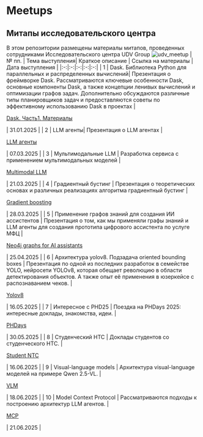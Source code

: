 # Meetups
## Митапы исследовательского центра
В этом репозитории размещены материалы митапов, проведенных сотрудниками Исследовательского центра UDV Group
![udv_meetup](https://github.com/user-attachments/assets/cac2aa28-c34e-4f90-91b3-0e6a9b34d817)
| № пп. | Тема выступления| Краткое описание |  Ссылка на материалы | Дата выступления |
|:-:|:-:|:-:|:-:|:-:|
| 1 | Dask. Библиотека Python для параллельных и распределенных вычислений| Презентация о фреймворке Dask. Рассматриваются ключевые особенности Dask, основные компоненты Dask, а также концепции ленивых вычислений и оптимизации графов задач. Дополнительно обсуждаются различные типы планировщиков задач и предоставляются советы по эффективному использованию Dask в проектах  | <p><a href="https://github.com/UDV-RnD/Meetups/tree/fec08dd487b1d6a99d5e29897b0c7027aff41d7b/Dask.Part%201"> Dask. Часть1. Материалы </a></p> | 31.01.2025 |
| 2 | LLM агенты| Презентация о LLM агентах  | <p><a href="https://github.com/UDV-RnD/Meetups/tree/main/LLM%20agents"> LLM агенты </a></p> | 07.03.2025 |
| 3 | Мультимодальные LLM | Разработка сервиса с применением мультимодальных моделей  | <p><a href="https://github.com/UDV-RnD/Meetups/tree/main/Multimodal%20LLM"> Multimodal LLM </a></p> | 21.03.2025 |
| 4 | Градиентный бустинг | Презентация о теоретических основах и различных реализациях алгоритма градиентный бустинг  | <p><a href="https://github.com/UDV-RnD/Meetups/tree/main/Boostings"> Gradient boosting </a></p> | 28.03.2025 |
| 5 | Применение графов знаний для создания ИИ ассистентов | Презентация о том, как мы применяли графы знаний и LLM агенты для создания прототипа цифрового ассистента по услуге МФЦ | <p><a href="https://github.com/UDV-RnD/Meetups/tree/main/neo4j_graphs_for_AI_assistants"> Neo4j graphs for AI assistants </a></p> | 25.04.2025 |
| 6 | Архитектура yolov8. Подзадача oriented bounding boxes | Презентация по одной из последних разработок в семействе YOLO, нейросети YOLOv8, которая обещает революцию в области детектирования объектов. А также опыт её применения в юзеркейсе с распознаванием чеков. | <p><a href="https://github.com/UDV-RnD/Meetups/tree/main/yolo"> Yolov8 </a></p> | 16.05.2025 |
| 7 | Интересное с PHD25 | Поездка на PHDays 2025: интересные доклады, знакомства, идеи. | <p><a href="https://github.com/UDV-RnD/Meetups/tree/main/PHDays"> PHDays </a></p> | 30.05.2025 |
| 8 | Студенческий НТС | Доклады студентов со студенческого НТС. | <p><a href="https://github.com/UDV-RnD/Meetups/tree/main/student_ntc"> Student NTC </a></p> | 16.06.2025 |
| 9 | Visual-language models | Архитектура visual-language моделей на примере Qwen 2.5-VL. | <p><a href="https://github.com/UDV-RnD/Meetups/tree/main/Visual-language%20models"> VLM </a></p> | 18.06.2025 |
| 10 | Model Context Protocol | Рассматриваются подходы к построению архитектур LLM агентов. | <p><a href="https://github.com/UDV-RnD/Meetups/tree/main/MCP"> MCP </a></p> | 21.06.2025 |









